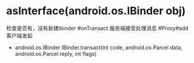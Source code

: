 # asInterface(android.os.IBinder obj)
 检查是否有，没有新建Ibinder
#onTransact
服务端接受处理消息
#Proxy#add
客户端发起

* android.os.IBinder
IBinder.transact(int code, android.os.Parcel data, android.os.Parcel reply, int flags)